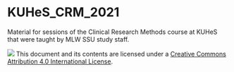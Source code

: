 # KUHeS_CRM_2021
Material for sessions of the Clinical Research Methods course at KUHeS that were taught by MLW SSU study staff.

![](https://i.creativecommons.org/l/by/4.0/88x31.png)
This document and its contents are licensed under a [Creative Commons Attribution 4.0 International License](http://creativecommons.org/licenses/by/4.0/).
